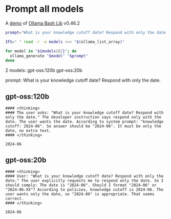 # Prompt all models

A [demo](../README.md#demos) of [Ollama Bash Lib](https://github.com/attogram/ollama-bash-lib) v0.46.2

```bash
prompt="What is your knowledge cutoff date? Respond with only the date."

IFS=" " read -r -a models <<< "$(ollama_list_array)"

for model in "${models[@]}"; do
  ollama_generate "$model" "$prompt"
done
```
2 models: gpt-oss:120b gpt-oss:20b

prompt: What is your knowledge cutoff date? Respond with only the date.

## gpt-oss:120b
```
#### <thinking>
#### The user asks: "What is your knowledge cutoff date? Respond with only the date." The developer instruction says respond only with the date. The user wants the date. According to system prompt: "knowledge cutoff: 2024-06". So answer should be "2024-06". It must be only the date, no extra text.
#### </thinking>

2024-06
```

## gpt-oss:20b
```
#### <thinking>
#### User: "What is your knowledge cutoff date? Respond with only the date." The user explicitly requests me to respond only the date. So I should comply: The date is "2024-06". Should I format "2024-06" or "2024-06-XX"? According to policies, knowledge cutoff is 2024-06. The user wants only the date, so "2024-06" is appropriate. That seems correct.
#### </thinking>

2024-06
```
